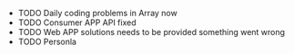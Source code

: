- TODO Daily coding problems in Array now
- TODO Consumer APP API fixed
- TODO Web APP solutions needs to be provided something went wrong
- TODO Personla
